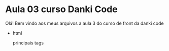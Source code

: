 # Aula 03 curso Danki Code

Olá! Bem vindo aos meus arquivos a aula 3 do curso de front da danki code

- html

  principais tags